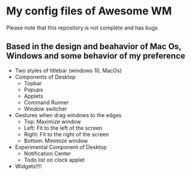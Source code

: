 # My config files of Awesome WM

Please note that this repository is not complete and has bugs

## Based in the design and beahavior of Mac Os, Windows and some behavior of my preference

* Two styles of titlebar (windows 10, MacOs)
* Components of Desktop
  * Topbar
  * Popups
  * Applets
  * Command Runner
  * Window switcher
* Gestures when drag windows to the edges
  * Top: Maximize window
  * Left: Fit to the left of the screen
  * Right: Fit to the right of the screen
  * Bottom: Minimize window
* Experimental Component of Desktop
  * Notification Center
  * Todo list on clock applet
* Widgets!!!!
